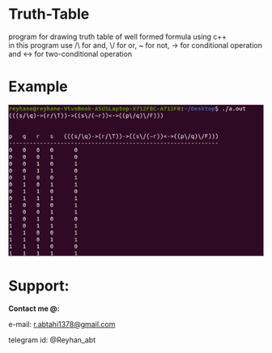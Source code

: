 # Truth-Table  
program for drawing truth table of well formed formula using c++  
in this program use /\ for and, \\/ for or, ~ for not, -> for conditional operation and <-> for two-conditional operation
# Example  
![see example picture here](example.png)  
# Support:

**Contact me @:**

e-mail: r.abtahi1378@gmail.com

telegram id: @Reyhan_abt



